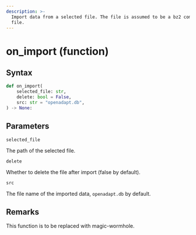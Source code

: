 ```yaml
---
description: >-
  Import data from a selected file. The file is assumed to be a bz2 compressed
  file.
---
```


# on\_import (function)

## Syntax

```python
def on_import(
    selected_file: str,
    delete: bool = False,
    src: str = "openadapt.db",
) -> None:
```

## Parameters

`selected_file`

The path of the selected file.

`delete`

Whether to delete the file after import (false by default).

`src`

The file name of the imported data, `openadapt.db` by default.

## Remarks

This function is to be replaced with magic-wormhole.
